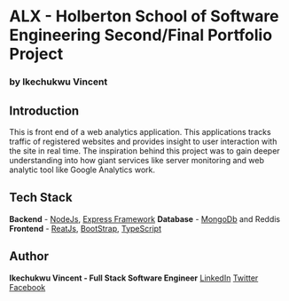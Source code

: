 # ALX - Holberton School of Software Engineering Second/Final Portfolio Project
### by Ikechukwu Vincent

## Introduction 
This is front end of a web analytics application. This applications tracks traffic of registered websites and provides insight to user interaction with the site in real time. The inspiration behind this project was to gain deeper understanding into how giant services like server monitoring and web analytic tool like Google Analytics work. 


## Tech Stack 
**Backend** - [NodeJs](https://nodejs.org/en/about), [Express Framework](https://expressjs.com/en/starter/installing.html)
**Database** -  [MongoDb](https://www.mongodb.com/) and Reddis
**Frontend** - [ReatJs](https://create-react-app.dev/), [BootStrap](https://react-bootstrap.netlify.app/),  [TypeScript](https://www.typescriptlang.org/)


## Author 
**Ikechukwu Vincent - Full Stack Software Engineer** 
[LinkedIn](https://www.linkedin.com/in/ikechukwu-vincent-002934176/)
[Twitter](https://twitter.com/TheV_Exe)
[Facebook](https://web.facebook.com/ikechukwu.unegbu.14/)